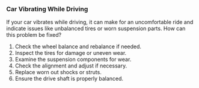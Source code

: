 ### Car Vibrating While Driving
If your car vibrates while driving, it can make for an uncomfortable ride and indicate issues like unbalanced tires or worn suspension parts. How can this problem be fixed?
1. Check the wheel balance and rebalance if needed.
2. Inspect the tires for damage or uneven wear.
3. Examine the suspension components for wear.
4. Check the alignment and adjust if necessary.
5. Replace worn out shocks or struts.
6. Ensure the drive shaft is properly balanced.